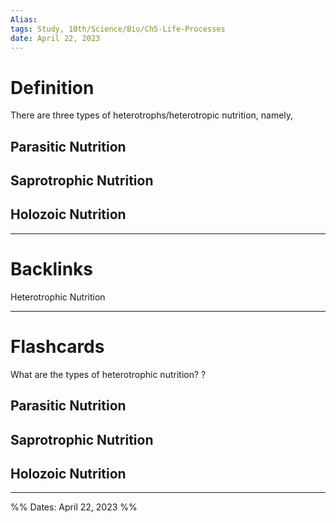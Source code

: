 ```yaml
---
Alias:
tags: Study, 10th/Science/Bio/Ch5-Life-Processes
date: April 22, 2023
---
```

# Definition
There are three types of heterotrophs/heterotropic nutrition, namely,
## Parasitic Nutrition
## Saprotrophic Nutrition
## Holozoic Nutrition

---
# Backlinks

Heterotrophic Nutrition

---
# Flashcards

What are the types of heterotrophic nutrition?
?
## Parasitic Nutrition
## Saprotrophic Nutrition
## Holozoic Nutrition
<!--SR:!2024-05-11,248,280-->

---

%%
Dates: April 22, 2023
%%